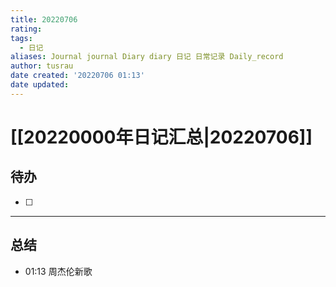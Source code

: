 ```yaml
---
title: 20220706
rating:
tags:
  - 日记
aliases: Journal journal Diary diary 日记 日常记录 Daily_record
author: tusrau
date created: '20220706 01:13'
date updated:
---
```


# [[20220000年日记汇总|20220706]]

## 待办

- [ ] 

---

## 总结

- 01:13 周杰伦新歌
